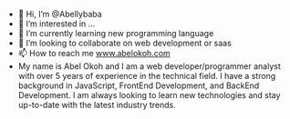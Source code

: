 - 👋 Hi, I’m @Abellybaba
- 👀 I’m interested in ...
- 🌱 I’m currently learning new programming language
- 💞️ I’m looking to collaborate on web development or saas
- 📫 How to reach me www.abelokoh.com
- My name is Abel Okoh and I am a web developer/programmer analyst with over 5 years of experience in the technical field. I have a strong background in JavaScript, FrontEnd Development, and BackEnd Development. I am always looking to learn new technologies and stay up-to-date with the latest industry trends.

<!---
Abellybaba/Abellybaba is a ✨ special ✨ repository because its `README.md` (this file) appears on your GitHub profile.
You can click the Preview link to take a look at your changes.
--->
